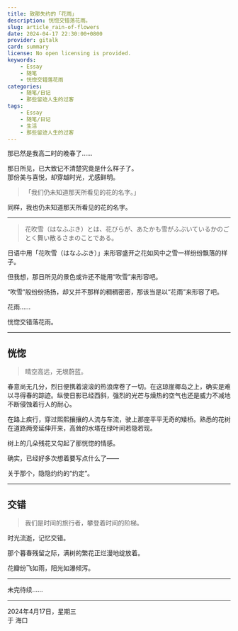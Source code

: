 ```yaml
---
title: 致那失约的「花雨」　
description: 恍惚交错落花雨。
slug: article_rain-of-flowers
date: 2024-04-17 22:30:00+0800
provider: gitalk
card: summary
license: No open licensing is provided.
keywords:
    - Essay
    - 随笔
    - 恍惚交错落花雨
categories:
    - 随笔/日记
    - 那些留迹人生的过客
tags:
    - Essay
    - 随笔/日记
    - 生活
    - 那些留迹人生的过客
---
```


那已然是我高二时的晚春了……

那日所见，已大致记不清楚究竟是什么样子了。  
那份美与喜悦，却穿越时光，尤感鲜明。

> 「我们仍未知道那天所看见的花的名字。」

同样，我也仍未知道那天所看见的花的名字。

**********

> 花吹雪（はなふぶき）とは、花びらが、あたかも雪がふぶいているかのごとく舞い散るさまのことである。

日语中用「花吹雪（はなふぶき）」来形容盛开之花如风中之雪一样纷纷飘落的样子。

但我想，那日所见的景色或许还不能用“吹雪”来形容吧。

“吹雪”般纷纷扬扬，却又并不那样的稠稠密密，那该当是以“花雨”来形容了吧。


花雨……

恍惚交错落花雨。

**********

## 恍惚

> 晴空高远，无垠蔚蓝。

春意尚无几分，烈日便携着滚滚的热浪席卷了一切。在这琼崖椰岛之上，确实是难以寻得春的踪迹。纵使日影已经西斜，强烈的光芒与燥热的空气也还是威力不减地不断侵蚀着行人的耐心。

在路上疾行，穿过熙熙攘攘的人流与车流，驶上那座平平无奇的矮桥。熟悉的花树在道路两旁延伸开来，高耸的水塔在绿叶间若隐若现。

树上的几朵残花又勾起了那恍惚的情感。

确实，已经好多次想着要写点什么了——

关于那个，隐隐约约的“约定”。

**********

## 交错

> 我们是时间的旅行者，攀登着时间的阶梯。

时光流逝，记忆交错。

那个暮春残留之际，满树的繁花正烂漫地绽放着。

花瓣纷飞如雨，阳光如瀑倾泻。

**********

未完待续……

**********

2024年4月17日，星期三  
于 海口



